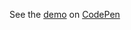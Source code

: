 
<p>See the <a href="https://codepen.io/mgiulio/pen/RwLEXoN">demo</a> on <a href="https://codepen.io">CodePen</a></p>